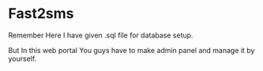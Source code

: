 # Fast2sms

Remember Here I have given .sql file for database setup.

But In this web portal You guys have to make admin panel and manage it by yourself. 

